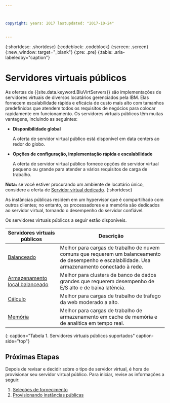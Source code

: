 ```yaml
---



copyright: years: 2017 lastupdated: "2017-10-24"


---
```


{:shortdesc: .shortdesc}
{:codeblock: .codeblock}
{:screen: .screen}
{:new_window: target="_blank"}
{:pre: .pre}
{:table: .aria-labeledby="caption"}

# Servidores virtuais públicos
As ofertas de {{site.data.keyword.BluVirtServers}} são implementações de servidores virtuais de diversos locatários gerenciados pela IBM. Elas fornecem escalabilidade rápida e eficácia de custo mais alto com tamanhos predefinidos que atendem todos os requisitos de negócios para colocar rapidamente em funcionamento.  Os servidores virtuais públicos têm muitas vantagens, incluindo as seguintes:

* **Disponibilidade global** 

    A oferta de servidor virtual público está disponível em data centers ao redor do globo.

* **Opções de configuração, implementação rápida e escalabilidade** 

    A oferta de servidor virtual público fornece opções de servidor virtual pequeno ou grande para atender a vários requisitos de carga de trabalho.

**Nota:** se você estiver procurando um ambiente de locatário único, considere a oferta de [Servidor virtual dedicado](../vsi/vsi_dedicated.html).
{:shortdesc}

As instâncias públicas residem em um hypervisor que é compartilhado com outros clientes; no entanto, os processadores e a memória são dedicados ao servidor virtual, tornando o desempenho do servidor confiável. 

Os servidores virtuais públicos a seguir estão disponíveis. 

| Servidores virtuais públicos  | Descrição                                                                                              |
| ----------------------- | -------------------------------------------------------------------------------------------------------- | 
| [Balanceado](../vsi/vsi_public_balanced.html) | Melhor para cargas de trabalho de nuvem comuns que requerem um balanceamento de desempenho e escalabilidade. Usa armazenamento conectado à rede.|
| [Armazenamento local balanceado](../vsi/vsi_public_balanced_local.html) | Melhor para clusters de banco de dados grandes que requerem desempenho de E/S alto e de baixa latência.|
| [Cálculo](../vsi/vsi_public_compute.html) | Melhor para cargas de trabalho de trafego da web moderado a alto.|
| [Memória](../vsi/vsi_public_memory.html)  | Melhor para cargas de trabalho de armazenamento em cache de memória e de analítica em tempo real.
{: caption="Tabela 1. Servidores virtuais públicos suportados" caption-side="top"}

## Próximas Etapas

Depois de revisar e decidir sobre o tipo de servidor virtual, é hora de provisionar seu servidor virtual público. Para iniciar, revise as informações a seguir: 
1. [Seleções de fornecimento](../vsi/vsi_public_selections.html)
2. [Provisionando instâncias públicas](../vsi/vsi_provision_public.html)
